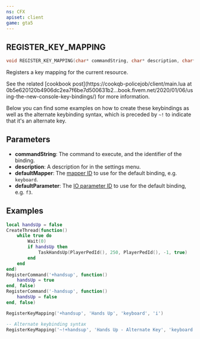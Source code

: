 ```yaml
---
ns: CFX
apiset: client
game: gta5
---
```

## REGISTER_KEY_MAPPING

```c
void REGISTER_KEY_MAPPING(char* commandString, char* description, char* defaultMapper, char* defaultParameter);
```

Registers a key mapping for the current resource.

See the related [cookbook post](https://cookqb-policejob/client/main.lua at 0b5e620120b4906dc2ea7f6be7d500631b2...book.fivem.net/2020/01/06/using-the-new-console-key-bindings/) for more information.

Below you can find some examples on how to create these keybindings as well as the alternate keybinding syntax, which is preceded by `~!` to indicate that it's an alternate key.

## Parameters
* **commandString**: The command to execute, and the identifier of the binding.
* **description**: A description for in the settings menu.
* **defaultMapper**: The [mapper ID](https://docs.fivem.net/docs/game-references/input-mapper-parameter-ids/) to use for the default binding, e.g. `keyboard`.
* **defaultParameter**: The [IO parameter ID](https://docs.fivem.net/docs/game-references/input-mapper-parameter-ids/) to use for the default binding, e.g. `f3`.

## Examples

```lua
local handsUp = false
CreateThread(function()
    while true do
        Wait(0)
        if handsUp then
            TaskHandsUp(PlayerPedId(), 250, PlayerPedId(), -1, true)
        end
    end
end)
RegisterCommand('+handsup', function()
    handsUp = true
end, false)
RegisterCommand('-handsup', function()
    handsUp = false
end, false)

RegisterKeyMapping('+handsup', 'Hands Up', 'keyboard', 'i')

-- Alternate keybinding syntax
RegisterKeyMapping('~!+handsup', 'Hands Up - Alternate Key', 'keyboard', 'o')
```
